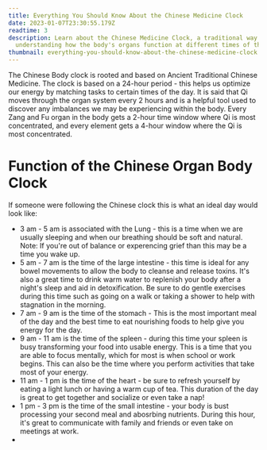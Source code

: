 ```yaml
---
title: Everything You Should Know About the Chinese Medicine Clock
date: 2023-01-07T23:30:55.179Z
readtime: 3
description: Learn about the Chinese Medicine Clock, a traditional way of
  understanding how the body's organs function at different times of the day.
thumbnail: everything-you-should-know-about-the-chinese-medicine-clock.jpg
---
```

The Chinese Body clock is rooted and based on Ancient Traditional Chinese Medicine. The clock is based on a 24-hour period - this helps us optimize our energy by matching tasks to certain times of the day. It is said that Qi moves through the organ system every 2 hours and is a helpful tool used to discover any imbalances we may be experiencing within the body. Every Zang and Fu organ in the body gets a 2-hour time window where Qi is most concentrated, and every element gets a 4-hour window where the Qi is most concentrated.

# F﻿unction of the Chinese Organ Body Clock

I﻿f someone were following the Chinese clock this is what an ideal day would look like:

* 3﻿ am - 5 am is associated with the Lung - this is a time when we are usually sleeping and when our breathing should be soft and natural. Note: If you're out of balance or experencing grief than this may be a time you wake up.
* 5﻿ am - 7 am is the time of the large intestine - this time is ideal for any bowel movements to allow the body to cleanse and release toxins. It's also a great time to drink warm water to replenish your body after a night's sleep and aid in detoxification. Be sure to do gentle exercises during this time such as going on a walk or taking a shower to help with stagnation in the morning.
* 7﻿ am - 9 am is the time of the stomach - This is the most important meal of the day and the best time to eat nourishing foods to help give you energy for the day.
* 9﻿ am - 11 am is the time of the spleen - during this time your spleen is busy transforming your food into usable energy. This is a time that you are able to focus mentally, which for most is when school or work begins. This can also be the time where you perform activities that take most of your energy. 
* 1﻿1 am - 1 pm is the time of the heart - be sure to refresh yourself by eating a light lunch or having a warm cup of tea. This duration of the day is great to get together and socialize or even take a nap!
* 1﻿ pm - 3 pm is the time of the small intestine - your body is bust processing your second meal and abosrbing nutrients. During this hour, it's great to communicate with family and friends or even take on meetings at work. 
*